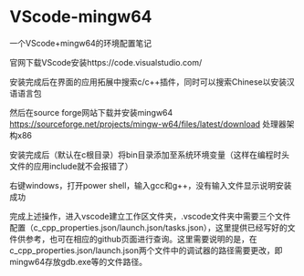 # VScode-mingw64
一个VScode+mingw64的环境配置笔记

官网下载VScode安装https://code.visualstudio.com/

安装完成后在界面的应用拓展中搜索c/c++插件，同时可以搜索Chinese以安装汉语语言包

然后在source forge网站下载并安装mingw64 https://sourceforge.net/projects/mingw-w64/files/latest/download 处理器架构x86

安装完成后（默认在c根目录）将bin目录添加至系统环境变量（这样在编程时头文件的应用include就不会报错了）

右键windows，打开power shell，输入gcc和g++，没有输入文件显示说明安装成功

完成上述操作，进入vscode建立工作区文件夹，.vscode文件夹中需要三个文件配置（c_cpp_properties.json/launch.json/tasks.json），这里提供已经写好的文件供参考，也可在相应的github页面进行查询。这里需要说明的是，在c_cpp_properties.json/launch.json两个文件中的调试器的路径需要更改，即mingw64存放gdb.exe等的文件路径。
